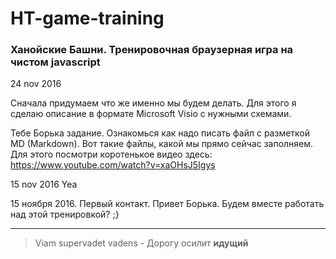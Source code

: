 # HT-game-training
### Ханойские Башни. Тренировочная браузерная игра на чистом javascript

24 nov 2016

Сначала придумаем что же именно мы будем делать.
Для этого я сделаю описание в формате Microsoft Visio с нужными схемами.

Тебе Борька задание. Ознакомься как надо писать файл с разметкой MD (Markdown). Вот такие файлы, какой мы прямо сейчас заполняем. Для этого посмотри коротенькое видео здесь: https://www.youtube.com/watch?v=xaOHsJ5Igys

15 nov 2016
Yea

15 ноября 2016.
Первый контакт.
Привет Борька. Будем вместе работать над этой тренировкой?
;}


------

> Viam supervadet vadens - Дорогу осилит **идущий**
